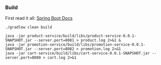 
### Build

First read it all: [Spring Boot Docs](http://docs.spring.io/spring-boot/docs/current/reference/htmlsingle/)

```
./gradlew clean build

java -jar product-service/build/libs/product-service-0.0.1-SNAPSHOT.jar --server.port=8081 > product.log 2>&1 &
java -jar promotion-service/build/libs/promotion-service-0.0.1-SNAPSHOT.jar --server.port=8082 > promotion.log 2>&1 
java -jar cart-service/build/libs/cart-service-0.0.1-SNAPSHOT.jar --server.port=8080 > cart.log 2>&1 

```
